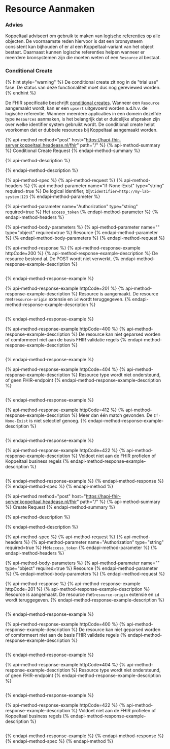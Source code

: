 # Resource Aanmaken

### Advies

Koppeltaal adviseert om gebruik te maken van [logische referenties](https://www.hl7.org/fhir/references.html#logical) op alle objecten. De voornaamste reden hiervoor is dat een bronsysteem consistent kan bijhouden of er al een Koppeltaal-variant van het object bestaat. Daarnaast kunnen logische referenties helpen wanneer er meerdere bronsystemen zijn die moeten weten of een `Resource` al bestaat.

### Conditional Create

{% hint style="warning" %}
De conditional create zit nog in de "trial use" fase. De status van deze functionaliteit moet dus nog gereviewed worden.
{% endhint %}

De FHIR specificatie beschrijft [conditional creates](https://www.hl7.org/fhir/http.html#ccreate). Wanneer een `Resource` aangemaakt wordt, kan er een `upsert` uitgevoerd worden a.d.h.v. de logische referentie. Wanneer meerdere applicaties in een domein dezelfde type `Resources` aanmaken, is het belangrijk dat er duidelijke afspraken zijn over welke identifier system gebruikt wordt. De conditional create helpt voorkomen dat er dubbele resources bij Koppeltaal aangemaakt worden. 

{% api-method method="post" host="https://hapi-fhir-server.koppeltaal.headease.nl/fhir" path="/<Resource>" %}
{% api-method-summary %}
Conditional Create Request
{% endapi-method-summary %}

{% api-method-description %}

{% endapi-method-description %}

{% api-method-spec %}
{% api-method-request %}
{% api-method-headers %}
{% api-method-parameter name="If-None-Exist" type="string" required=true %}
De logical identifier, bijv:`identifier=http://my-lab-system|123`
{% endapi-method-parameter %}

{% api-method-parameter name="Authorization" type="string" required=true %}
Het `access_token`
{% endapi-method-parameter %}
{% endapi-method-headers %}

{% api-method-body-parameters %}
{% api-method-parameter name="" type="object" required=true %}
Resource
{% endapi-method-parameter %}
{% endapi-method-body-parameters %}
{% endapi-method-request %}

{% api-method-response %}
{% api-method-response-example httpCode=200 %}
{% api-method-response-example-description %}
De resource bestond al. De POST wordt niet verwerkt.
{% endapi-method-response-example-description %}

```

```
{% endapi-method-response-example %}

{% api-method-response-example httpCode=201 %}
{% api-method-response-example-description %}
Resource is aangemaakt. De resource met`resource-origin` extensie en `id` wordt teruggegeven.
{% endapi-method-response-example-description %}

```

```
{% endapi-method-response-example %}

{% api-method-response-example httpCode=400 %}
{% api-method-response-example-description %}
De resource kan niet geparsed worden of comformeert niet aan de basis FHIR validatie regels
{% endapi-method-response-example-description %}

```

```
{% endapi-method-response-example %}

{% api-method-response-example httpCode=404 %}
{% api-method-response-example-description %}
Resource type wordt niet ondersteund, of geen FHIR-endpoint
{% endapi-method-response-example-description %}

```

```
{% endapi-method-response-example %}

{% api-method-response-example httpCode=412 %}
{% api-method-response-example-description %}
Meer dan één match gevonden. De `If-None-Exist` is niet selectief genoeg.
{% endapi-method-response-example-description %}

```

```
{% endapi-method-response-example %}

{% api-method-response-example httpCode=422 %}
{% api-method-response-example-description %}
Voldoet niet aan de FHIR profielen of Koppeltaal business regels
{% endapi-method-response-example-description %}

```

```
{% endapi-method-response-example %}
{% endapi-method-response %}
{% endapi-method-spec %}
{% endapi-method %}

{% api-method method="post" host="https://hapi-fhir-server.koppeltaal.headease.nl/fhir" path="/<Resource>" %}
{% api-method-summary %}
Create Request
{% endapi-method-summary %}

{% api-method-description %}

{% endapi-method-description %}

{% api-method-spec %}
{% api-method-request %}
{% api-method-headers %}
{% api-method-parameter name="Authorization" type="string" required=true %}
Het`access_token`
{% endapi-method-parameter %}
{% endapi-method-headers %}

{% api-method-body-parameters %}
{% api-method-parameter name="" type="object" required=true %}
Resource
{% endapi-method-parameter %}
{% endapi-method-body-parameters %}
{% endapi-method-request %}

{% api-method-response %}
{% api-method-response-example httpCode=201 %}
{% api-method-response-example-description %}
Resource is aangemaakt. De resource met`resource-origin` extensie en `id` wordt teruggegeven.
{% endapi-method-response-example-description %}

```

```
{% endapi-method-response-example %}

{% api-method-response-example httpCode=400 %}
{% api-method-response-example-description %}
De resource kan niet geparsed worden of comformeert niet aan de basis FHIR validatie regels
{% endapi-method-response-example-description %}

```

```
{% endapi-method-response-example %}

{% api-method-response-example httpCode=404 %}
{% api-method-response-example-description %}
Resource type wordt niet ondersteund, of geen FHIR-endpoint
{% endapi-method-response-example-description %}

```

```
{% endapi-method-response-example %}

{% api-method-response-example httpCode=422 %}
{% api-method-response-example-description %}
Voldoet niet aan de FHIR profielen of Koppeltaal business regels
{% endapi-method-response-example-description %}

```

```
{% endapi-method-response-example %}
{% endapi-method-response %}
{% endapi-method-spec %}
{% endapi-method %}

